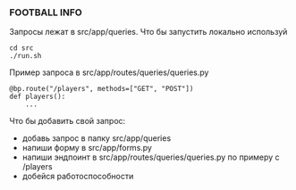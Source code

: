 ### FOOTBALL INFO
Запросы лежат в src/app/queries. Что бы запустить локально используй 

    cd src
    ./run.sh
    
Пример запроса в src/app/routes/queries/queries.py 

    @bp.route("/players", methods=["GET", "POST"])
    def players():
        ...
        
Что бы добавить свой запрос:
* добавь запрос в папку src/app/queries
* напиши форму в src/app/forms.py
* напиши эндпоинт в src/app/routes/queries/queries.py по примеру с /players
* добейся работоспособности